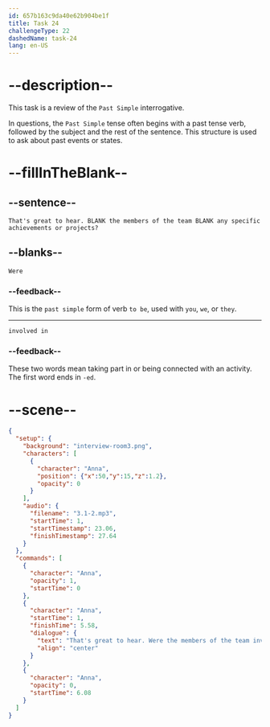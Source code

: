 ```yaml
---
id: 657b163c9da40e62b904be1f
title: Task 24
challengeType: 22
dashedName: task-24
lang: en-US
---
```


<!-- (Audio) Anna: That's great to hear. Were the members of the team involved in any specific achievements or projects? -->

# --description--

This task is a review of the `Past Simple` interrogative.

In questions, the `Past Simple` tense often begins with a past tense verb, followed by the subject and the rest of the sentence. This structure is used to ask about past events or states.

# --fillInTheBlank--

## --sentence--

`That's great to hear. BLANK the members of the team BLANK any specific achievements or projects?`

## --blanks--

`Were`

### --feedback--

This is the `past simple` form of verb `to be`, used with `you`, `we`, or `they`.

---

`involved in`

### --feedback--

These two words mean taking part in or being connected with an activity. The first word ends in `-ed`.

# --scene--

```json
{
  "setup": {
    "background": "interview-room3.png",
    "characters": [
      {
        "character": "Anna",
        "position": {"x":50,"y":15,"z":1.2},
        "opacity": 0
      }
    ],
    "audio": {
      "filename": "3.1-2.mp3",
      "startTime": 1,
      "startTimestamp": 23.06,
      "finishTimestamp": 27.64
    }
  },
  "commands": [
    {
      "character": "Anna",
      "opacity": 1,
      "startTime": 0
    },
    {
      "character": "Anna",
      "startTime": 1,
      "finishTime": 5.58,
      "dialogue": {
        "text": "That's great to hear. Were the members of the team involved in any specific achievements or projects?",
        "align": "center"
      }
    },
    {
      "character": "Anna",
      "opacity": 0,
      "startTime": 6.08
    }
  ]
}
```
